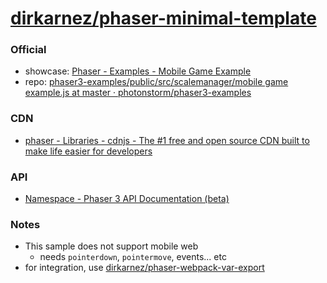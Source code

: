 [dirkarnez/phaser-minimal-template](https://github.com/dirkarnez/phaser-minimal-template)
=========================================================================================
### Official
- showcase: [Phaser - Examples - Mobile Game Example](https://phaser.io/examples/v3/view/scalemanager/mobile-game-example)
- repo: [phaser3-examples/public/src/scalemanager/mobile game example.js at master · photonstorm/phaser3-examples](https://github.com/photonstorm/phaser3-examples/blob/master/public/src/scalemanager/mobile%20game%20example.js)

### CDN
- [phaser - Libraries - cdnjs - The #1 free and open source CDN built to make life easier for developers](https://cdnjs.com/libraries/phaser)

### API
- [Namespace - Phaser 3 API Documentation (beta)](https://newdocs.phaser.io/docs/3.60.0/namespaces)

### Notes
- This sample does not support mobile web
  - needs `pointerdown`, `pointermove`, events... etc
- for integration, use [dirkarnez/phaser-webpack-var-export](https://github.com/dirkarnez/phaser-webpack-var-export)

